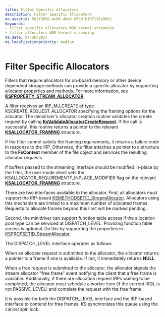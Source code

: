 ```yaml
---
title: Filter Specific Allocators
description: Filter Specific Allocators
ms.assetid: 581f3000-4e66-4ba0-979d-b187115a30b2
keywords:
- filter specific allocators WDK kernel streaming
- filter allocators WDK kernel streaming
ms.date: 04/20/2017
ms.localizationpriority: medium
---
```


# Filter Specific Allocators





Filters that require allocators for on-board memory or other device dependent storage methods can provide a specific allocator by supporting allocator [properties](https://docs.microsoft.com/windows-hardware/drivers/stream/kspropsetid-streamallocator) and [methods](https://docs.microsoft.com/windows-hardware/drivers/stream/ksmethodsetid-streamallocator). For more information, see [**KSPROPERTY\_STREAM\_ALLOCATOR**](https://docs.microsoft.com/windows-hardware/drivers/stream/ksproperty-stream-allocator).

A filter receives an IRP\_MJ\_CREATE of type KSCREATE\_REQUEST\_ALLOCATOR specifying the framing options for the allocator. The minidriver's allocator creation routine validates the create request by calling [**KsValidateAllocatorCreateRequest**](https://docs.microsoft.com/windows-hardware/drivers/ddi/ks/nf-ks-ksvalidateallocatorcreaterequest). If the call is successful, this routine returns a pointer to the relevant [**KSALLOCATOR\_FRAMING**](https://docs.microsoft.com/windows-hardware/drivers/ddi/ks/ns-ks-ksallocator_framing) structure.

If the filter cannot satisfy the framing requirements, it returns a failure code in response to the IRP. Otherwise, the filter attaches a pointer to a structure to the **FsContext** member of the file object and services the resulting allocator requests.

If buffers passed to the streaming interface should be modified in-place by the filter, the user-mode client sets the KSALLOCATOR\_REQUIREMENTF\_INPLACE\_MODIFIER flag on the relevant [**KSALLOCATOR\_FRAMING**](https://docs.microsoft.com/windows-hardware/drivers/ddi/ks/ns-ks-ksallocator_framing) structure.

There are two interfaces available to the allocator. First, all allocators must support the IRP-based [KSMETHODSETID\_StreamAllocator](https://docs.microsoft.com/windows-hardware/drivers/stream/ksmethodsetid-streamallocator). Allocators using this mechanism are limited to a maximum number of allocated frames. Requests to allocate frames beyond this limit will be marked pending.

Second, the minidriver can support function table access if the allocation pool type can be serviced at DISPATCH\_LEVEL. Providing function table access is optional. Do this by supporting the properties in [KSPROPSETID\_StreamAllocator](https://docs.microsoft.com/windows-hardware/drivers/stream/kspropsetid-streamallocator).

The DISPATCH\_LEVEL interface operates as follows:

When an allocate request is submitted to the allocator, the allocator returns a pointer to a frame if one is available. If not, it immediately returns **NULL**.

When a free request is submitted to the allocator, the allocator signals the stream allocator "free frame" event notifying the client that a free frame is available. Additionally, if there are allocation request IRPs waiting to be completed, the allocator must schedule a worker item (if the current IRQL is not PASSIVE\_LEVEL) and complete the request with the free frame.

It is possible for both the DISPATCH\_LEVEL interface and the IRP-based interface to contend for free frames. KS synchronizes this queue using the cancel spin lock.

 

 




